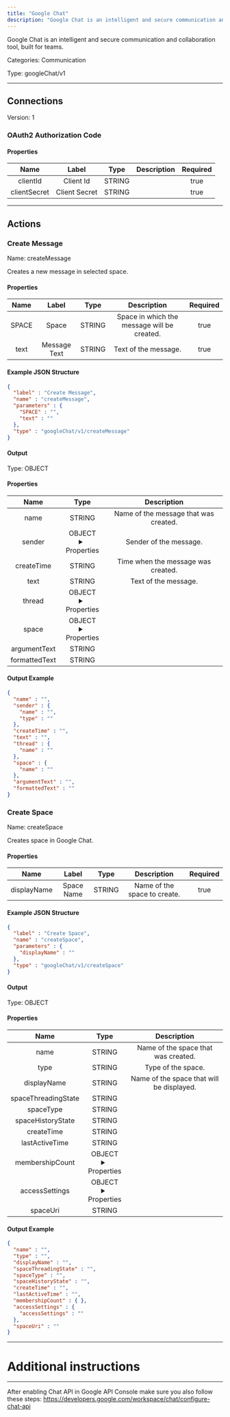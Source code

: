 ```yaml
---
title: "Google Chat"
description: "Google Chat is an intelligent and secure communication and collaboration tool, built for teams."
---
```


Google Chat is an intelligent and secure communication and collaboration tool, built for teams.


Categories: Communication


Type: googleChat/v1

<hr />



## Connections

Version: 1


### OAuth2 Authorization Code

#### Properties

|      Name       |      Label     |     Type     |     Description     | Required |
|:---------------:|:--------------:|:------------:|:-------------------:|:--------:|
| clientId | Client Id | STRING |  | true |
| clientSecret | Client Secret | STRING |  | true |





<hr />



## Actions


### Create Message
Name: createMessage

Creates a new message in selected space.

#### Properties

|      Name       |      Label     |     Type     |     Description     | Required |
|:---------------:|:--------------:|:------------:|:-------------------:|:--------:|
| SPACE | Space | STRING | Space in which the message will be created. | true |
| text | Message Text | STRING | Text of the message. | true |

#### Example JSON Structure
```json
{
  "label" : "Create Message",
  "name" : "createMessage",
  "parameters" : {
    "SPACE" : "",
    "text" : ""
  },
  "type" : "googleChat/v1/createMessage"
}
```

#### Output



Type: OBJECT


#### Properties

|     Name     |     Type     |     Description     |
|:------------:|:------------:|:-------------------:|
| name | STRING | Name of the message that was created. |
| sender | OBJECT <details> <summary> Properties </summary> {STRING\(name), STRING\(type)} </details> | Sender of the message. |
| createTime | STRING | Time when the message was created. |
| text | STRING | Text of the message. |
| thread | OBJECT <details> <summary> Properties </summary> {STRING\(name)} </details> |  |
| space | OBJECT <details> <summary> Properties </summary> {STRING\(name)} </details> |  |
| argumentText | STRING |  |
| formattedText | STRING |  |




#### Output Example
```json
{
  "name" : "",
  "sender" : {
    "name" : "",
    "type" : ""
  },
  "createTime" : "",
  "text" : "",
  "thread" : {
    "name" : ""
  },
  "space" : {
    "name" : ""
  },
  "argumentText" : "",
  "formattedText" : ""
}
```


### Create Space
Name: createSpace

Creates space in Google Chat.

#### Properties

|      Name       |      Label     |     Type     |     Description     | Required |
|:---------------:|:--------------:|:------------:|:-------------------:|:--------:|
| displayName | Space Name | STRING | Name of the space to create. | true |

#### Example JSON Structure
```json
{
  "label" : "Create Space",
  "name" : "createSpace",
  "parameters" : {
    "displayName" : ""
  },
  "type" : "googleChat/v1/createSpace"
}
```

#### Output



Type: OBJECT


#### Properties

|     Name     |     Type     |     Description     |
|:------------:|:------------:|:-------------------:|
| name | STRING | Name of the space that was created. |
| type | STRING | Type of the space. |
| displayName | STRING | Name of the space that will be displayed. |
| spaceThreadingState | STRING |  |
| spaceType | STRING |  |
| spaceHistoryState | STRING |  |
| createTime | STRING |  |
| lastActiveTime | STRING |  |
| membershipCount | OBJECT <details> <summary> Properties </summary> {} </details> |  |
| accessSettings | OBJECT <details> <summary> Properties </summary> {STRING\(accessSettings)} </details> |  |
| spaceUri | STRING |  |




#### Output Example
```json
{
  "name" : "",
  "type" : "",
  "displayName" : "",
  "spaceThreadingState" : "",
  "spaceType" : "",
  "spaceHistoryState" : "",
  "createTime" : "",
  "lastActiveTime" : "",
  "membershipCount" : { },
  "accessSettings" : {
    "accessSettings" : ""
  },
  "spaceUri" : ""
}
```




<hr />

# Additional instructions
<hr />

After enabling Chat API in Google API Console make sure you also follow these steps:
https://developers.google.com/workspace/chat/configure-chat-api

